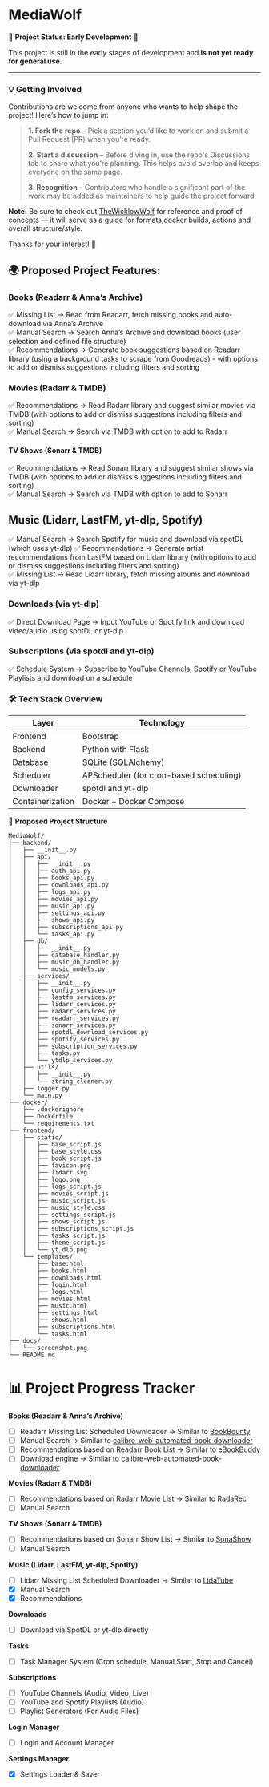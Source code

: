 # MediaWolf 

🚧 **Project Status: Early Development** 🚧  

This project is still in the early stages of development and **is not yet ready for general use**.  

---

### 💡 Getting Involved  

Contributions are welcome from anyone who wants to help shape the project! Here’s how to jump in:  

> **1. Fork the repo** – Pick a section you’d like to work on and submit a Pull Request (PR) when you’re ready.  
>  
> **2. Start a discussion** – Before diving in, use the repo's Discussions tab to share what you’re planning. This helps avoid overlap and keeps everyone on the same page.  
>  
> **3. Recognition** – Contributors who handle a significant part of the work may be added as maintainers to help guide the project forward.  

**Note:** Be sure to check out [TheWicklowWolf](https://github.com/TheWicklowWolf) for reference and proof of concepts — it will serve as a guide for formats,docker builds, actions and overall structure/style.  

Thanks for your interest! 🚀  


## **🌍 Proposed Project Features:**

### Books (Readarr & Anna’s Archive)  
✅ Missing List → Read from Readarr, fetch missing books and auto-download via Anna’s Archive  
✅ Manual Search → Search Anna’s Archive and download books (user selection and defined file structure)  
✅ Recommendations → Generate book suggestions based on Readarr library (using a background tasks to scrape from Goodreads) - with options to add or dismiss suggestions including filters and sorting  

### Movies (Radarr & TMDB)  
✅ Recommendations → Read Radarr library and suggest similar movies via TMDB (with options to add or dismiss suggestions including filters and sorting)  
✅ Manual Search → Search via TMDB with option to add to Radarr

#### TV Shows (Sonarr & TMDB)  
✅ Recommendations → Read Sonarr library and suggest similar shows via TMDB (with options to add or dismiss suggestions including filters and sorting)  
✅ Manual Search → Search via TMDB with option to add to Sonarr

## Music (Lidarr, LastFM, yt-dlp, Spotify)  
✅ Manual Search → Search Spotify for music and download via spotDL (which uses yt-dlp)
✅ Recommendations → Generate artist recommendations from LastFM based on Lidarr library (with options to add or dismiss suggestions including filters and sorting)  
✅ Missing List → Read Lidarr library, fetch missing albums and download via yt-dlp  

### Downloads (via yt-dlp)  
✅ Direct Download Page → Input YouTube or Spotify link and download video/audio using spotDL or yt-dlp  

### Subscriptions (via spotdl and yt-dlp)  
✅ Schedule System → Subscribe to YouTube Channels, Spotify or YouTube Playlists and download on a schedule  


### 🛠️ **Tech Stack Overview**  

| Layer            | Technology                                             |
|------------------|--------------------------------------------------------|
| Frontend         | Bootstrap                                              |
| Backend          | Python with Flask                                      |
| Database         | SQLite (SQLAlchemy)                                    |
| Scheduler        | APScheduler (for cron-based scheduling)                |
| Downloader       | spotdl and yt-dlp                                      |
| Containerization | Docker + Docker Compose                                |


📂 **Proposed Project Structure**

```plaintext
MediaWolf/
├── backend/
│   ├── __init__.py
│   ├── api/
│   │   ├── __init__.py
│   │   ├── auth_api.py
│   │   ├── books_api.py
│   │   ├── downloads_api.py
│   │   ├── logs_api.py
│   │   ├── movies_api.py
│   │   ├── music_api.py
│   │   ├── settings_api.py
│   │   ├── shows_api.py
│   │   ├── subscriptions_api.py
│   │   └── tasks_api.py
│   ├── db/
│   │   ├── __init__.py
│   │   ├── database_handler.py
│   │   ├── music_db_handler.py
│   │   └── music_models.py
│   ├── services/
│   │   ├── __init__.py
│   │   ├── config_services.py
│   │   ├── lastfm_services.py
│   │   ├── lidarr_services.py
│   │   ├── radarr_services.py
│   │   ├── readarr_services.py
│   │   ├── sonarr_services.py
│   │   ├── spotdl_download_services.py
│   │   ├── spotify_services.py
│   │   ├── subscription_services.py
│   │   ├── tasks.py
│   │   └── ytdlp_services.py
│   ├── utils/
│   │   ├── __init__.py
│   │   └── string_cleaner.py
│   ├── logger.py
│   └── main.py
├── docker/
│   ├── .dockerignore
│   ├── Dockerfile
│   └── requirements.txt
├── frontend/
│   ├── static/
│   │   ├── base_script.js
│   │   ├── base_style.css
│   │   ├── book_script.js
│   │   ├── favicon.png
│   │   ├── lidarr.svg
│   │   ├── logo.png
│   │   ├── logs_script.js
│   │   ├── movies_script.js
│   │   ├── music_script.js
│   │   ├── music_style.css
│   │   ├── settings_script.js
│   │   ├── shows_script.js
│   │   ├── subscriptions_script.js
│   │   ├── tasks_script.js
│   │   ├── theme_script.js
│   │   └── yt_dlp.png
│   └── templates/
│       ├── base.html
│       ├── books.html
│       ├── downloads.html
│       ├── login.html
│       ├── logs.html
│       ├── movies.html
│       ├── music.html
│       ├── settings.html
│       ├── shows.html
│       ├── subscriptions.html
│       └── tasks.html
├── docs/
│   └── screenshot.png
└── README.md
```


# 📊 Project Progress Tracker

**Books (Readarr & Anna’s Archive)**
- [ ] Readarr Missing List Scheduled Downloader -> Similar to [BookBounty](https://github.com/TheWicklowWolf/BookBounty)
- [ ] Manual Search -> Similar to [calibre-web-automated-book-downloader](https://github.com/calibrain/calibre-web-automated-book-downloader)
- [ ] Recommendations based on Readarr Book List -> Similar to [eBookBuddy](https://github.com/TheWicklowWolf/eBookBuddy)
- [ ] Download engine -> Similar to [calibre-web-automated-book-downloader](https://github.com/calibrain/calibre-web-automated-book-downloader)

**Movies (Radarr & TMDB)**
- [ ] Recommendations based on Radarr Movie List -> Similar to [RadaRec](https://github.com/TheWicklowWolf/RadaRec)
- [ ] Manual Search

**TV Shows (Sonarr & TMDB)**
- [ ] Recommendations based on Sonarr Show List -> Similar to [SonaShow](https://github.com/TheWicklowWolf/SonaShow)
- [ ] Manual Search

**Music (Lidarr, LastFM, yt-dlp, Spotify)**
- [ ] Lidarr Missing List Scheduled Downloader -> Similar to [LidaTube](https://github.com/TheWicklowWolf/LidaTube)
- [x] Manual Search
- [x] Recommendations

**Downloads**
- [ ] Download via SpotDL or yt-dlp directly

**Tasks**
- [ ] Task Manager System (Cron schedule, Manual Start, Stop and Cancel)

**Subscriptions**
- [ ] YouTube Channels (Audio, Video, Live)
- [ ] YouTube and Spotify Playlists (Audio)
- [ ] Playlist Generators (For Audio Files)

**Login Manager**
- [ ] Login and Account Manager

**Settings Manager**
- [x] Settings Loader & Saver
